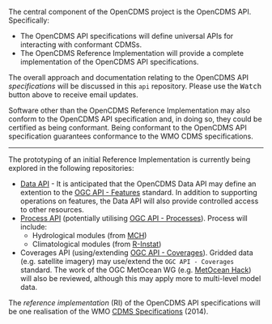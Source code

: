 The central component of the OpenCDMS project is the OpenCDMS API. Specifically:
- The OpenCDMS API specifications will define universal APIs for interacting with conformant CDMSs.
- The OpenCDMS Reference Implementation will provide a complete implementation of the OpenCDMS API specifications.

The overall approach and documentation relating to the OpenCDMS API *specifications* will be discussed in this `api` repository. Please use the <kbd>Watch</kbd> button above to receive email updates.

Software other than the OpenCDMS Reference Implementation may also conform to the OpenCDMS API specification and, in doing so,
they could be certified as being conformant. Being conformant to the OpenCDMS API specification
guarantees conformance to the WMO CDMS specifications.

---

The prototyping of an initial Reference Implementation is currently being explored in the following repositories:
- [Data API](https://github.com/opencdms/data-api/) - It is anticipated that the OpenCDMS Data API may define an extention to the [OGC API - Features](https://www.opengeospatial.org/standards/ogcapi-features) standard. In addition to supporting operations on features, the Data API will also provide controlled access to other resources.
- [Process API](https://github.com/opencdms/process-api/) (potentially utilising [OGC API - Processes](https://github.com/opengeospatial/wps-rest-binding)). Process will include:
  - Hydrological modules (from [MCH](http://www.wmo.int/pages/prog/hwrp/mch/))
  - Climatological modules (from [R-Instat](http://r-instat.org))
- Coverages API (using/extending [OGC API - Coverages](https://github.com/opengeospatial/ogc_api_coverages)). Gridded data (e.g. satellite imagery) may use/extend the `OGC API - Coverages` standard. The work of the OGC MetOcean WG (e.g. [
MetOcean Hack](https://www.opengeospatial.org/metoceanhack)) will also be reviewed, although this may apply more to multi-level model data.

The *reference implementation* (RI) of the OpenCDMS API specifications will be one realisation of the WMO [CDMS Specifications](https://library.wmo.int/index.php?lvl=notice_display&id=16300) (2014).
